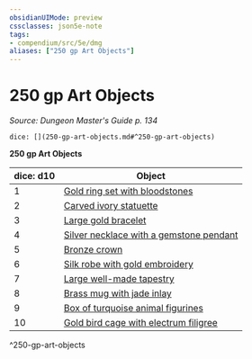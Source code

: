 ```yaml
---
obsidianUIMode: preview
cssclasses: json5e-note
tags:
- compendium/src/5e/dmg
aliases: ["250 gp Art Objects"]
---
```

# 250 gp Art Objects
*Source: Dungeon Master's Guide p. 134* 

`dice: [](250-gp-art-objects.md#^250-gp-art-objects)`

**250 gp Art Objects**

| dice: d10 | Object |
|-----------|--------|
| 1 | [Gold ring set with bloodstones](/compendium/items/gold-ring-set-with-bloodstones.md) |
| 2 | [Carved ivory statuette](/compendium/items/carved-ivory-statuette.md) |
| 3 | [Large gold bracelet](/compendium/items/large-gold-bracelet.md) |
| 4 | [Silver necklace with a gemstone pendant](/compendium/items/silver-necklace-with-a-gemstone-pendant.md) |
| 5 | [Bronze crown](/compendium/items/bronze-crown.md) |
| 6 | [Silk robe with gold embroidery](/compendium/items/silk-robe-with-gold-embroidery.md) |
| 7 | [Large well-made tapestry](/compendium/items/large-well-made-tapestry.md) |
| 8 | [Brass mug with jade inlay](/compendium/items/brass-mug-with-jade-inlay.md) |
| 9 | [Box of turquoise animal figurines](/compendium/items/box-of-turquoise-animal-figurines.md) |
| 10 | [Gold bird cage with electrum filigree](/compendium/items/gold-bird-cage-with-electrum-filigree.md) |
^250-gp-art-objects